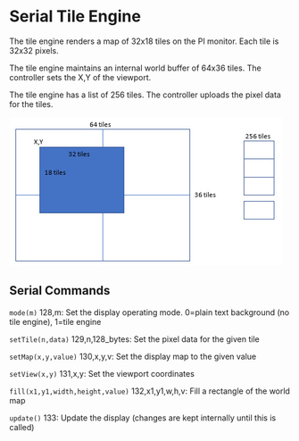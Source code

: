 # Serial Tile Engine

The tile engine renders a map of 32x18 tiles on the PI monitor. Each tile is 32x32 pixels.

The tile engine maintains an internal world buffer of 64x36 tiles. The controller sets the X,Y
of the viewport.

The tile engine has a list of 256 tiles. The controller uploads the pixel data for the
tiles.

![](tiles.jpg)

## Serial Commands

`mode(m)` 128,m: Set the display operating mode. 0=plain text background (no tile engine), 1=tile engine

`setTile(n,data)` 129,n,128_bytes: Set the pixel data for the given tile

`setMap(x,y,value)` 130,x,y,v: Set the display map to the given value

`setView(x,y)` 131,x,y: Set the viewport coordinates

`fill(x1,y1,width,height,value)` 132,x1,y1,w,h,v: Fill a rectangle of the world map

`update()` 133: Update the display (changes are kept internally until this is called)

